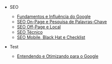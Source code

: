 <!-- markdownlint-disable first-line-h1 -->

- SEO

  - [Fundamentos e Influência do Google](seo-introducao-e-fundamentos.md)
  - [SEO On-Page e Pesquisa de Palavras-Chave](seo-onpage-e-pesquisa-palavras-chave.md)
  - [SEO Off-Page e Local](seo-offpage-e-local.md)
  - [SEO Técnico](seo-tecnico.md)
  - [SEO Mobile, Black Hat e Checklist](seo-mobile-e-blackhat-checklist.md)

- Test

  - [Entendendo e Otimizando para o Google](seo-01.md)
